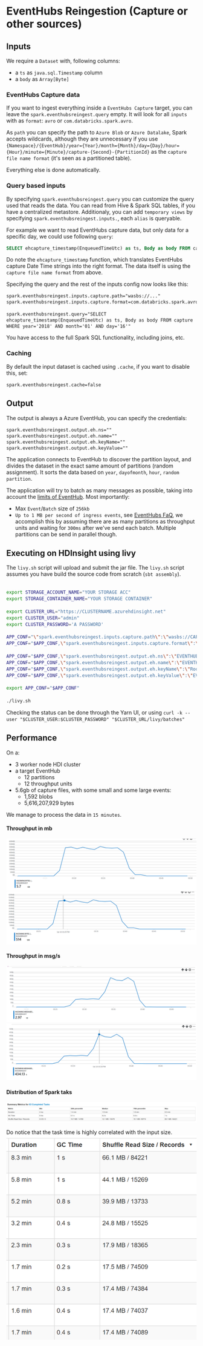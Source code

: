 # EventHubs Reingestion (Capture or other sources)

## Inputs

We require a `Dataset` with, following columns:
* a `ts` as `java.sql.Timestamp` column
* a `body` as `Array[Byte]`

### EventHubs Capture data
If you want to ingest everything inside a `EventHubs Capture` target, you can leave the `spark.eventhubsreingest.query` 
empty. It will look for all `inputs` with as `format`: `avro` or `com.databricks.spark.avro`. 

As `path` you can specify the path to `Azure Blob` or `Azure Datalake`, Spark accepts wildcards, although they are 
unnecessary if you use 
`{Namespace}/{EventHub}/year={Year}/month={Month}/day={Day}/hour={Hour}/minute={Minute}/capture-{Second}-{PartitionId}` 
as the `capture file name format` (it's seen as a partitioned table).

Everything else is done automatically.

### Query based inputs 
By specifying `spark.eventhubsreingest.query` you can customize the query used that reads the data.
You can read from Hive & Spark SQL tables, if you have a centralized metastore. Additionaly, you can add `temporary views` 
by specifying `spark.eventhubsreingest.inputs.`, each `alias` is queryable. 

For example we want to read EventHubs capture data, but only data for a specific day, we could use following `query`:

```sql
SELECT ehcapture_timestamp(EnqueuedTimeUtc) as ts, Body as body FROM capture WHERE year='2018' AND month='01' AND day='16'
```

Do note the `ehcapture_timestamp` function, which translates EventHubs capture Date Time strings into the right format. 
The data itself is using the `capture file name format` from above.

Specifying the query and the rest of the inputs config now looks like this:

```
spark.eventhubsreingest.inputs.capture.path="wasbs://..."
spark.eventhubsreingest.inputs.capture.format=com.databricks.spark.avro

spark.eventhubsreingest.query="SELECT ehcapture_timestamp(EnqueuedTimeUtc) as ts, Body as body FROM capture WHERE year='2018' AND month='01' AND day='16'"
```

You have access to the full Spark SQL functionality, including joins, etc.

### Caching

By default the input dataset is cached using `.cache`, if you want to disable this, set:
```
spark.eventhubsreingest.cache=false
```

## Output

The output is always a Azure EventHub, you can specify the credentials:
```
spark.eventhubsreingest.output.eh.ns=""
spark.eventhubsreingest.output.eh.name=""
spark.eventhubsreingest.output.eh.keyName=""
spark.eventhubsreingest.output.eh.keyValue=""

```

The application connects to EventHub to discover the partition layout, and divides the dataset in the exact 
same amount of partitions (random assignment). It sorts the data based on `year`, `dayofmonth`, `hour`, 
`random partition`.

The application will try to batch as many messages as possible, taking into account the [limits
of EventHub](https://docs.microsoft.com/en-us/azure/event-hubs/event-hubs-quotas). Most importantly:
* Max `Event`/`Batch` size of `256kb`
* `Up to 1 MB per second of ingress events`, 
see [EventHubs FaQ](https://docs.microsoft.com/en-us/azure/event-hubs/event-hubs-faq), we accomplish
this by assuming there are as many partitions as throughput units and waiting for `300ms` after we've send 
each batch. Multiple partitions can be send in parallel though. 

## Executing on HDInsight using livy

The `livy.sh` script will upload and submit the jar file. The `livy.sh` script assumes you have build the source code from scratch (`sbt assembly`).

```bash

export STORAGE_ACCOUNT_NAME="YOUR STORAGE ACC"
export STORAGE_CONTAINER_NAME="YOUR STORAGE CONTAINER"

export CLUSTER_URL="https://CLUSTERNAME.azurehdinsight.net"
export CLUSTER_USER="admin"
export CLUSTER_PASSWORD='A PASSWORD'

APP_CONF="\"spark.eventhubsreingest.inputs.capture.path\":\"wasbs://CAPTURE_CONTAINER@CAPTURE_STORAGE_ACC.blob.core.windows.net/PATH_TO_FILES/\""
APP_CONF="$APP_CONF,\"spark.eventhubsreingest.inputs.capture.format\":\"avro\""

APP_CONF="$APP_CONF,\"spark.eventhubsreingest.output.eh.ns\":\"EVENTHUB NAMESPACE\""
APP_CONF="$APP_CONF,\"spark.eventhubsreingest.output.eh.name\":\"EVENTHUB NAME\""
APP_CONF="$APP_CONF,\"spark.eventhubsreingest.output.eh.keyName\":\"RootManageSharedAccessKey\""
APP_CONF="$APP_CONF,\"spark.eventhubsreingest.output.eh.keyValue\":\"EVENTHUB Key"

export APP_CONF="$APP_CONF"

./livy.sh
```

Checking the status can be done through the Yarn UI, or using
`curl -k --user "$CLUSTER_USER:$CLUSTER_PASSWORD" "$CLUSTER_URL/livy/batches"`

## Performance

On a:
* 3 worker node HDI cluster
* a target EventHub
  * 12 partitions
  * 12 throughput units
* 5.6gb of capture files, with some small and some large events:
  * 1,592 blobs
  * 5,616,207,929 bytes
  
We manage to process the data in `15 minutes`. 

#### Throughput in mb
![Number of incoming megabytes](docs/assets/nr_of_mb.png)
![Number of incoming megabytes per min](docs/assets/nr_of_mb_min.png)


#### Throughput in msg/s
![Number of Incoming Messages](docs/assets/nr_msgs.png)
![Number of Incoming Messages per min](docs/assets/nr_msgs_min.png)

#### Distribution of Spark taks
![Spark Task distribution](docs/assets/spark_summary.png)

Do notice that the task time is highly correlated with the input size.
![Spark Task distribution](docs/assets/spark_min_related_to_size.png)
